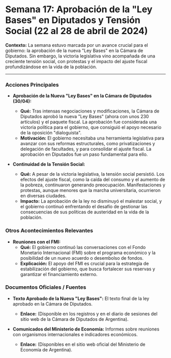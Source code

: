 # Semana 17: Aprobación de la "Ley Bases" en Diputados y Tensión Social (22 al 28 de abril de 2024)

**Contexto:** La semana estuvo marcada por un avance crucial para el gobierno: la aprobación de la nueva "Ley Bases" en la Cámara de Diputados. Sin embargo, la victoria legislativa vino acompañada de una creciente tensión social, con protestas y el impacto del ajuste fiscal profundizándose en la vida de la población.

---

### Acciones Principales

*   **Aprobación de la Nueva "Ley Bases" en la Cámara de Diputados (30/04):**
    *   **Qué:** Tras intensas negociaciones y modificaciones, la Cámara de Diputados aprobó la nueva "Ley Bases" (ahora con unos 230 artículos) y el paquete fiscal. La aprobación fue considerada una victoria política para el gobierno, que consiguió el apoyo necesario de la oposición "dialoguista".
    *   **Motivación:** El gobierno necesitaba una herramienta legislativa para avanzar con sus reformas estructurales, como privatizaciones y delegación de facultades, y para consolidar el ajuste fiscal. La aprobación en Diputados fue un paso fundamental para ello.

*   **Continuidad de la Tensión Social:**
    *   **Qué:** A pesar de la victoria legislativa, la tensión social persistió. Los efectos del ajuste fiscal, como la caída del consumo y el aumento de la pobreza, continuaron generando preocupación. Manifestaciones y protestas, aunque menores que la marcha universitaria, ocurrieron en diversas ciudades.
    *   **Impacto:** La aprobación de la ley no disminuyó el malestar social, y el gobierno continuó enfrentando el desafío de gestionar las consecuencias de sus políticas de austeridad en la vida de la población.

### Otros Acontecimientos Relevantes

*   **Reuniones con el FMI:**
    *   **Qué:** El gobierno continuó las conversaciones con el Fondo Monetario Internacional (FMI) sobre el programa económico y la posibilidad de un nuevo acuerdo o desembolso de fondos.
    *   **Explicación:** El apoyo del FMI es crucial para la estrategia de estabilización del gobierno, que busca fortalecer sus reservas y garantizar el financiamiento externo.

### Documentos Oficiales / Fuentes

*   **Texto Aprobado de la Nueva "Ley Bases":** El texto final de la ley aprobado en la Cámara de Diputados.
    *   **Enlace:** (Disponible en los registros y en el diario de sesiones del sitio web de la Cámara de Diputados de Argentina).

*   **Comunicados del Ministerio de Economía:** Informes sobre reuniones con organismos internacionales e indicadores económicos.
    *   **Enlace:** (Disponibles en el sitio web oficial del Ministerio de Economía de Argentina).
